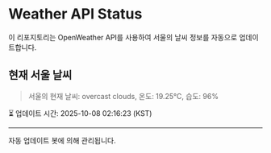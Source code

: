 
# Weather API Status

이 리포지토리는 OpenWeather API를 사용하여 서울의 날씨 정보를 자동으로 업데이트합니다.

## 현재 서울 날씨
> 서울의 현재 날씨: overcast clouds, 온도: 19.25°C, 습도: 96%

⏳ 업데이트 시간: 2025-10-08 02:16:23 (KST)

---
자동 업데이트 봇에 의해 관리됩니다.
